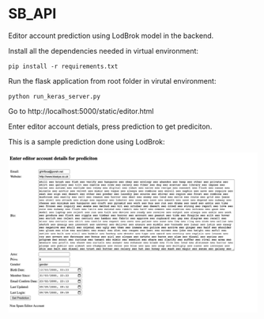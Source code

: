 # SB_API
Editor account prediction using LodBrok model in the backend.

Install all the dependencies needed in virtual environment: 

```
pip install -r requirements.txt
```

Run the flask application from root folder in virutal environment:

```
python run_keras_server.py
```
Go to http://localhost:5000/static/editor.html

Enter editor account detials, press prediction to get prediciton.

This is a sample prediction done using LodBrok: 

![](/spambrainz/static/images/prediciton.png)